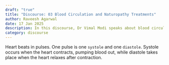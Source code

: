 ```yaml
---
draft: "true"
title: "Discourse: 03 Blood Circulation and Naturopathy Treatments"
author: Raveesh Agarwal
date: 17 Jan 2025
description: In this discourse, Dr Vimal Modi speaks about blood circulation and how naturopathy treatments affect it
category: discourse
---
```

Heart beats in pulses. One pulse is one `systole` and one `diastole`.
Systole occurs when the heart contracts, pumping blood out, while diastole takes place when the heart relaxes after contraction.

